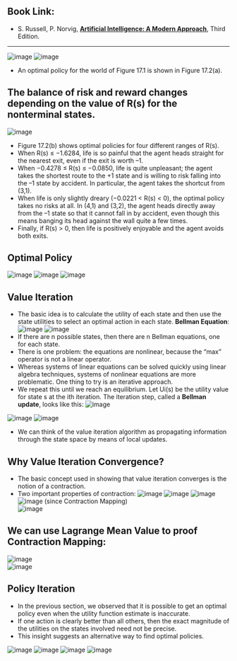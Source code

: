 ## Book Link: 
- S. Russell, P. Norvig, [**Artificial Intelligence: A Modern Approach**](https://www.researchgate.net/publication/220546066_S_Russell_P_Norvig_Artificial_Intelligence_A_Modern_Approach_Third_Edition), Third Edition. 

_____________________________________

![image](https://user-images.githubusercontent.com/88390140/136808964-61e426a8-1737-4143-9b44-b492a910ac75.png)
![image](https://user-images.githubusercontent.com/88390140/136809009-92815e13-4330-4a06-9d57-b6cff22c4963.png)

- An optimal policy for the world of Figure 17.1 is shown in Figure 17.2(a). 


## The balance of risk and reward changes depending on the value of R(s) for the nonterminal states. 
![image](https://user-images.githubusercontent.com/88390140/136809400-0d4c42b3-7f3a-4b0d-a4a4-c3dd53e37d43.png)

- Figure 17.2(b) shows optimal policies for four different ranges of R(s). 
- When R(s) ≤ −1.6284, life is so painful that the agent heads straight for the nearest exit, even if the exit is worth –1. 
- When −0.4278 ≤ R(s) ≤ −0.0850, life is quite unpleasant; the agent takes the shortest route to the +1 state and is willing to risk falling into the –1 state by accident. In particular, the agent takes the shortcut from (3,1). 
- When life is only slightly dreary (−0.0221 < R(s) < 0), the optimal policy takes no risks at all. In (4,1) and (3,2), the agent heads directly away from the –1 state so that it cannot fall in by accident, even though this means banging its head against the wall quite a few times. 
- Finally, if R(s) > 0, then life is positively enjoyable and the agent avoids both exits. 

## Optimal Policy 
![image](https://user-images.githubusercontent.com/88390140/136814271-f2da11da-90dc-49fa-b298-0d03d5f6d469.png)
![image](https://user-images.githubusercontent.com/88390140/136814289-2bf40f43-c05e-4bb4-9869-34c30eaeaabc.png)
![image](https://user-images.githubusercontent.com/88390140/136814205-72bab105-66ac-44b4-afb2-9e2f54c7b7d9.png)

## Value Iteration 
- The basic idea is to calculate the utility of each state and then use the state utilities to select an optimal action in each state.
**Bellman Equation**: 
![image](https://user-images.githubusercontent.com/88390140/136814713-21a0509c-143f-4593-a600-84042141e8ce.png)
![image](https://user-images.githubusercontent.com/88390140/136814806-48409a8b-d5c9-462b-ae64-91f21dc01940.png)
- If there are n possible states, then there are n Bellman equations, one for each state. 
- There is one problem: the equations are nonlinear, because the “max” operator is not a linear operator. 
- Whereas systems of linear equations can be solved quickly using linear algebra techniques, systems of nonlinear equations are more problematic. One thing to try is an iterative approach. 
- We repeat this until we reach an equilibrium. Let Ui(s) be the utility value for state s at the ith iteration. The iteration step, called a **Bellman update**, looks like this:
![image](https://user-images.githubusercontent.com/88390140/136816884-8fe1926a-8c67-4b39-8973-17aa37de7edb.png)


![image](https://user-images.githubusercontent.com/88390140/136816362-98fa1e3e-8328-4a92-9284-e1ced9ad2da2.png)
![image](https://user-images.githubusercontent.com/88390140/136816559-e6f43359-ac3c-4387-8091-85123f21516f.png)
- We can think of the value iteration algorithm as propagating information through the state space by means of local updates. 

## Why Value Iteration Convergence? 
- The basic concept used in showing that value iteration converges is the notion of a contraction. 
- Two important properties of contraction: 
![image](https://user-images.githubusercontent.com/88390140/137593624-8f287ce4-f401-4a87-9f00-4b2d296d57f6.png)
![image](https://user-images.githubusercontent.com/88390140/137592526-842d8cb8-6af5-4246-a6d8-f04fc23bd10d.png)
![image](https://user-images.githubusercontent.com/88390140/137592529-edbdb29c-1534-4aef-ab91-741b6ab0f56b.png)                           
![image](https://user-images.githubusercontent.com/88390140/137592535-a7c3ca7b-4fb3-4160-b493-a43673c2e3fb.png)  (since Contraction Mapping)              
![image](https://user-images.githubusercontent.com/88390140/137592565-667b12cc-1754-4313-b434-f6a9b2193c5e.png)


## We can use Lagrange Mean Value to proof Contraction Mapping: 
![image](https://user-images.githubusercontent.com/88390140/137593362-e57d3abe-c276-4671-93cd-6d81873f1748.png)                   
![image](https://user-images.githubusercontent.com/88390140/137593370-facfacc9-7919-4281-8211-f95d506c29bc.png)

## Policy Iteration 
- In the previous section, we observed that it is possible to get an optimal policy even when the utility function estimate is inaccurate. 
- If one action is clearly better than all others, then the exact magnitude of the utilities on the states involved need not be precise. 
- This insight suggests an alternative way to find optimal policies. 

![image](https://user-images.githubusercontent.com/88390140/137598659-92828a4f-eaf3-4661-b69f-c75d9f34a907.png)
![image](https://user-images.githubusercontent.com/88390140/137598719-dc63042c-7b9e-4d4a-8862-d1612f68423b.png)
![image](https://user-images.githubusercontent.com/88390140/137598753-702f52a6-9778-40cc-8059-5802d5f4f3c7.png)
![image](https://user-images.githubusercontent.com/88390140/137598775-7c4f6cd2-e3cd-4a4b-bb92-adf2f9dd6f18.png)



 


















